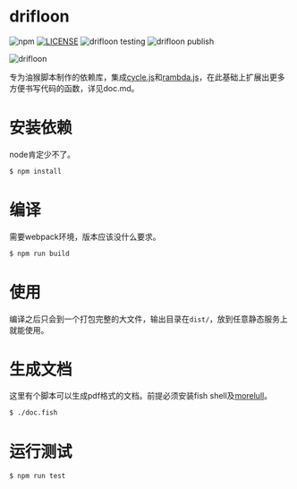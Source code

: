 # drifloon #
![npm](https://img.shields.io/npm/v/drifloon?color=brightgreen&label=npm)
[![LICENSE](https://img.shields.io/badge/LICENSE-AGPL%20v3-blue)](https://www.gnu.org/licenses/agpl-3.0.en.html)
![drifloon testing](https://github.com/kalxd/drifloon/workflows/drifloon%20testing/badge.svg)
![drifloon publish](https://github.com/kalxd/drifloon/workflows/drifloon%20publish/badge.svg)

![drifloon](https://media.52poke.com/wiki/archive/e/eb/20140413170939%21425Drifloon.png)

专为油猴脚本制作的依赖库，集成[cycle.js][cycle.js]和[rambda.js][rambda]，在此基础上扩展出更多方便书写代码的函数，详见doc.md。

# 安装依赖 #

node肯定少不了。

```bash
$ npm install
```

# 编译 #

需要webpack环境，版本应该没什么要求。

```bash
$ npm run build
```

# 使用 #

编译之后只会到一个打包完整的大文件，输出目录在`dist/`，放到任意静态服务上就能使用。

# 生成文档 #

这里有个脚本可以生成pdf格式的文档。前提必须安装fish shell及[morelull][morelull]。

```bash
$ ./doc.fish
```

# 运行测试 #

```bash
$ npm run test
```

[rambda]: https://github.com/selfrefactor/rambda
[cycle.js]: https://github.com/cyclejs
[morelull]: https://github.com/kalxd/morelull
